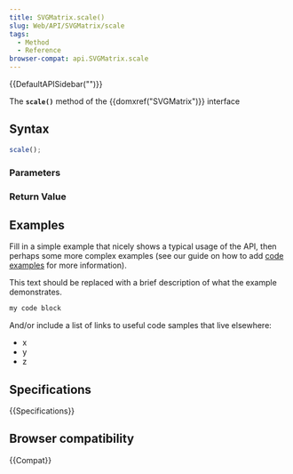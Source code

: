 ```yaml
---
title: SVGMatrix.scale()
slug: Web/API/SVGMatrix/scale
tags:
  - Method
  - Reference
browser-compat: api.SVGMatrix.scale
---
```

{{DefaultAPISidebar("")}}

The **`scale()`** method of the {{domxref("SVGMatrix")}} interface 

## Syntax

```js
scale();
```

### Parameters



### Return Value



## Examples

Fill in a simple example that nicely shows a typical usage of the API, then perhaps some more complex examples (see our guide on how to add [code examples](/en-US/docs/MDN/Contribute/Structures/Code_examples) for more information).

This text should be replaced with a brief description of what the example demonstrates.

```js
my code block
```

And/or include a list of links to useful code samples that live elsewhere:

*   x
*   y
*   z

## Specifications

{{Specifications}}

## Browser compatibility

{{Compat}}

